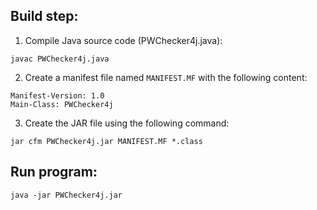 ## Build step:

1. Compile Java source code (PWChecker4j.java):
```
javac PWChecker4j.java
```

2. Create a manifest file named `MANIFEST.MF` with the following content:
```
Manifest-Version: 1.0
Main-Class: PWChecker4j
```

3. Create the JAR file using the following command:
```
jar cfm PWChecker4j.jar MANIFEST.MF *.class
```


## Run program:

```
java -jar PWChecker4j.jar
```

